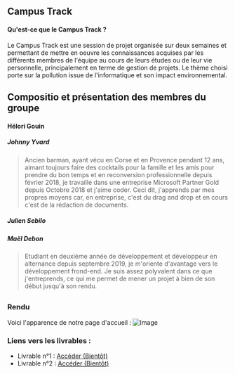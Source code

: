 ## Campus Track
#### Qu'est-ce que le Campus Track ?
Le Campus Track est une session de projet organisée sur deux semaines et permettant de mettre en oeuvre les connaissances acquises par les différents membres de l'équipe au cours de leurs études ou de leur vie personnelle, principalement en terme de gestion de projets.
Le thème choisi porte sur la pollution issue de l'informatique et son impact environnemental.


## Compositio et présentation des membres du groupe
#### Hélori Gouin

##### Johnny Yvard
> Ancien barman, ayant vécu en Corse et en Provence pendant 12 ans, aimant toujours faire des cocktails pour la famille et les amis pour prendre du bon temps et en reconversion professionnelle depuis février 2018, je travaille dans une entreprise Microsoft Partner Gold depuis Octobre 2018 et j'aime coder. Ceci dit, j'apprends par mes propres moyens car, en entreprise, c'est du drag and drop et en cours c'est de la rédaction de documents.

##### Julien Sebilo

##### Maël Debon
> Etudiant en deuxième année de développement et développeur en alternance depuis septembre 2019, je m'oriente d'avantage vers le développement frond-end. Je suis assez polyvalent dans ce que j'entreprends, ce qui me permet de mener un projet à bien de son début jusqu'à son rendu. 

## 

### Rendu
Voici l'apparence de notre page d'accueil :
![Image](https://imgur.com/An4S0d6 "image")

### Liens vers les livrables :

- Livrable n°1 : [Accéder (Bientôt)](#)
- Livrable n°2 : [Accéder (Bientôt)](#)
